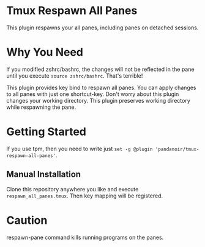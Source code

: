 # Tmux Respawn All Panes
This plugin respawns your all panes, including panes on detached sessions.

# Why You Need
If you modified zshrc/bashrc, the changes will not be reflected in the pane until you execute `source zshrc/bashrc`. That's terrible!

This plugin provides key bind to respawn all panes. You can apply changes to all panes with just one shortcut-key. Don't worry about this plugin changes your working directory. This plugin preserves working directory while respawning the pane.

# Getting Started
If you use tpm, then you need to write just `set -g @plugin 'pandanoir/tmux-respawn-all-panes'`.

## Manual Installation
Clone this repository anywhere you like and execute `respawn_all_panes.tmux`. Then key mapping will be registered.

# Caution
respawn-pane command kills running programs on the panes.

